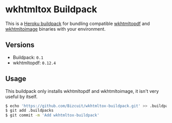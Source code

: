 # wkhtmltox Buildpack

This is a [Heroku buildpack][0] for bundling compatible [wkhtmltopdf][1] and [wkhtmltoimage][1] binaries with your environment.

## Versions

* Buildpack:   `0.1`
* wkhtmltopdf: `0.12.4`

## Usage

This buildpack only installs wkhtmltopdf and wkhtmltoimage, it isn't very useful by itself. 

```bash
$ echo 'https://github.com/Bizcuit/wkhtmltox-buildpack.git' >> .buildpacks
$ git add .buildpacks
$ git commit -m 'Add wkhtmltox-buildpack'
```

[0]: http://devcenter.heroku.com/articles/buildpacks
[1]: http://wkhtmltopdf.org/
